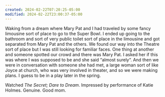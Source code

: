 ```yaml
---
created: 2024-02-22T07:20:25-05:00
modified: 2024-02-22T23:00:37-05:00
---
```


Waking from a dream where Mary Pat and I had traveled by some fancy limousine sort of place to go to the Super Bowl. I ended up going to the bathroom and sort of very public toilet sort of place in the limousine and got separated from Mary Pat and the others. We found our way into the Theatre sort of place but I was still looking for familiar faces. One thing at another and someone spotted our crowd and there was Mary Pat. I asked her if this was where I was supposed to be and she said “almost surely“. And then we were in conversation with someone she had met, a large woman sort of like Joyce at church, who was very involved in theater, and so we were making plans. I guess to be in a play later in the spring.

Watched *The Secret; Dare to Dream*. Impressed by performance of Katie Holmes. Genuine. Good mom.
